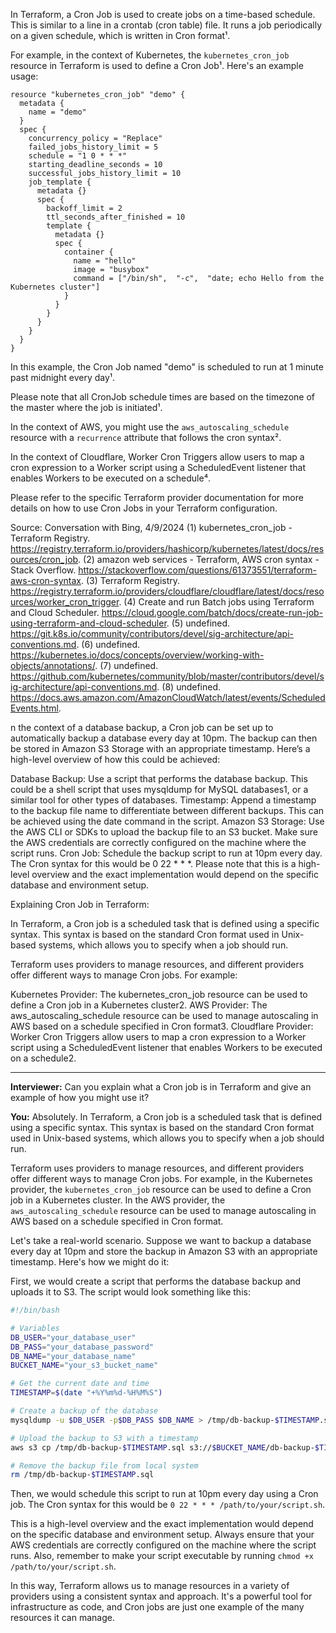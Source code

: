 In Terraform, a Cron Job is used to create jobs on a time-based schedule. This is similar to a line in a crontab (cron table) file. It runs a job periodically on a given schedule, which is written in Cron format¹.

For example, in the context of Kubernetes, the `kubernetes_cron_job` resource in Terraform is used to define a Cron Job¹. Here's an example usage:

```hcl
resource "kubernetes_cron_job" "demo" {
  metadata {
    name = "demo"
  }
  spec {
    concurrency_policy = "Replace"
    failed_jobs_history_limit = 5
    schedule = "1 0 * * *"
    starting_deadline_seconds = 10
    successful_jobs_history_limit = 10
    job_template {
      metadata {}
      spec {
        backoff_limit = 2
        ttl_seconds_after_finished = 10
        template {
          metadata {}
          spec {
            container {
              name = "hello"
              image = "busybox"
              command = ["/bin/sh",  "-c",  "date; echo Hello from the Kubernetes cluster"]
            }
          }
        }
      }
    }
  }
}
```

In this example, the Cron Job named "demo" is scheduled to run at 1 minute past midnight every day¹.

Please note that all CronJob schedule times are based on the timezone of the master where the job is initiated¹.

In the context of AWS, you might use the `aws_autoscaling_schedule` resource with a `recurrence` attribute that follows the cron syntax².

In the context of Cloudflare, Worker Cron Triggers allow users to map a cron expression to a Worker script using a ScheduledEvent listener that enables Workers to be executed on a schedule⁴.

Please refer to the specific Terraform provider documentation for more details on how to use Cron Jobs in your Terraform configuration.

Source: Conversation with Bing, 4/9/2024
(1) kubernetes_cron_job - Terraform Registry. https://registry.terraform.io/providers/hashicorp/kubernetes/latest/docs/resources/cron_job.
(2) amazon web services - Terraform, AWS cron syntax - Stack Overflow. https://stackoverflow.com/questions/61373551/terraform-aws-cron-syntax.
(3) Terraform Registry. https://registry.terraform.io/providers/cloudflare/cloudflare/latest/docs/resources/worker_cron_trigger.
(4) Create and run Batch jobs using Terraform and Cloud Scheduler. https://cloud.google.com/batch/docs/create-run-job-using-terraform-and-cloud-scheduler.
(5) undefined. https://git.k8s.io/community/contributors/devel/sig-architecture/api-conventions.md.
(6) undefined. https://kubernetes.io/docs/concepts/overview/working-with-objects/annotations/.
(7) undefined. https://github.com/kubernetes/community/blob/master/contributors/devel/sig-architecture/api-conventions.md.
(8) undefined. https://docs.aws.amazon.com/AmazonCloudWatch/latest/events/ScheduledEvents.html.

n the context of a database backup, a Cron job can be set up to automatically backup a database every day at 10pm. The backup can then be stored in Amazon S3 Storage with an appropriate timestamp. Here’s a high-level overview of how this could be achieved:

Database Backup: Use a script that performs the database backup. This could be a shell script that uses mysqldump for MySQL databases1, or a similar tool for other types of databases.
Timestamp: Append a timestamp to the backup file name to differentiate between different backups. This can be achieved using the date command in the script.
Amazon S3 Storage: Use the AWS CLI or SDKs to upload the backup file to an S3 bucket. Make sure the AWS credentials are correctly configured on the machine where the script runs.
Cron Job: Schedule the backup script to run at 10pm every day. The Cron syntax for this would be 0 22 \* \* \*.
Please note that this is a high-level overview and the exact implementation would depend on the specific database and environment setup.

Explaining Cron Job in Terraform:

In Terraform, a Cron job is a scheduled task that is defined using a specific syntax. This syntax is based on the standard Cron format used in Unix-based systems, which allows you to specify when a job should run.

Terraform uses providers to manage resources, and different providers offer different ways to manage Cron jobs. For example:

Kubernetes Provider: The kubernetes_cron_job resource can be used to define a Cron job in a Kubernetes cluster2.
AWS Provider: The aws_autoscaling_schedule resource can be used to manage autoscaling in AWS based on a schedule specified in Cron format3.
Cloudflare Provider: Worker Cron Triggers allow users to map a cron expression to a Worker script using a ScheduledEvent listener that enables Workers to be executed on a schedule2.

---

**Interviewer:** Can you explain what a Cron job is in Terraform and give an example of how you might use it?

**You:** Absolutely. In Terraform, a Cron job is a scheduled task that is defined using a specific syntax. This syntax is based on the standard Cron format used in Unix-based systems, which allows you to specify when a job should run.

Terraform uses providers to manage resources, and different providers offer different ways to manage Cron jobs. For example, in the Kubernetes provider, the `kubernetes_cron_job` resource can be used to define a Cron job in a Kubernetes cluster. In the AWS provider, the `aws_autoscaling_schedule` resource can be used to manage autoscaling in AWS based on a schedule specified in Cron format.

Let's take a real-world scenario. Suppose we want to backup a database every day at 10pm and store the backup in Amazon S3 with an appropriate timestamp. Here's how we might do it:

First, we would create a script that performs the database backup and uploads it to S3. The script would look something like this:

```bash
#!/bin/bash

# Variables
DB_USER="your_database_user"
DB_PASS="your_database_password"
DB_NAME="your_database_name"
BUCKET_NAME="your_s3_bucket_name"

# Get the current date and time
TIMESTAMP=$(date "+%Y%m%d-%H%M%S")

# Create a backup of the database
mysqldump -u $DB_USER -p$DB_PASS $DB_NAME > /tmp/db-backup-$TIMESTAMP.sql

# Upload the backup to S3 with a timestamp
aws s3 cp /tmp/db-backup-$TIMESTAMP.sql s3://$BUCKET_NAME/db-backup-$TIMESTAMP.sql

# Remove the backup file from local system
rm /tmp/db-backup-$TIMESTAMP.sql
```

Then, we would schedule this script to run at 10pm every day using a Cron job. The Cron syntax for this would be `0 22 * * * /path/to/your/script.sh`.

This is a high-level overview and the exact implementation would depend on the specific database and environment setup. Always ensure that your AWS credentials are correctly configured on the machine where the script runs. Also, remember to make your script executable by running `chmod +x /path/to/your/script.sh`.

In this way, Terraform allows us to manage resources in a variety of providers using a consistent syntax and approach. It's a powerful tool for infrastructure as code, and Cron jobs are just one example of the many resources it can manage.
